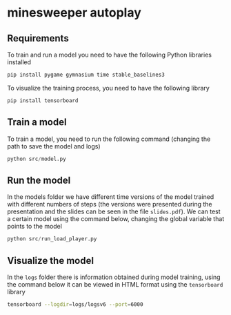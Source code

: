 # minesweeper autoplay

## Requirements
To train and run a model you need to have the following Python libraries installed
```bash
pip install pygame gymnasium time stable_baselines3
```

To visualize the training process, you need to have the following library
```bash
pip install tensorboard
```

## Train a model
To train a model, you need to run the following command (changing the path to save the model and logs)

```python
python src/model.py
```

## Run the model
In the models folder we have different time versions of the model trained with different numbers of steps (the versions were presented during the presentation and the slides can be seen in the file ```slides.pdf```). We can test a certain model using the command below, changing the global variable that points to the model

```python
python src/run_load_player.py
```

## Visualize the model
In the `logs` folder there is information obtained during model training, using the command below it can be viewed in HTML format using the ```tensorboard``` library

```bash
tensorboard --logdir=logs/logsv6 --port=6000
```